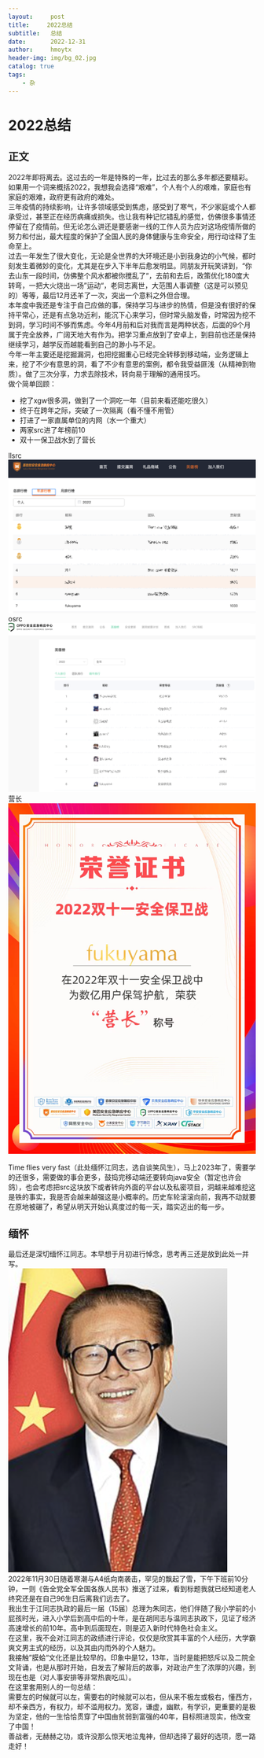 ```yaml
---
layout:     post
title:     2022总结
subtitle:   总结
date:       2022-12-31
author:     hmoytx
header-img: img/bg_02.jpg
catalog: true
tags:
    - 杂
---
```

#  2022总结

## 正文
2022年即将离去。这过去的一年是特殊的一年，比过去的那么多年都还要精彩。   
如果用一个词来概括2022，我想我会选择“艰难”，个人有个人的艰难，家庭也有家庭的艰难，政府更有政府的难处。  
三年疫情的持续影响，让许多领域感受到焦虑，感受到了寒气，不少家庭或个人都承受过，甚至正在经历病痛或损失。也让我有种记忆错乱的感觉，仿佛很多事情还停留在了疫情前。但无论怎么讲还是要感谢一线的工作人员为应对这场疫情所做的努力和付出，最大程度的保护了全国人民的身体健康与生命安全，用行动诠释了生命至上。  
过去一年发生了很大变化，无论是全世界的大环境还是小到我身边的小气候，都时刻发生着微妙的变化，尤其是在步入下半年后愈发明显。同朋友开玩笑讲到，“你去山东一段时间，仿佛整个风水都被你搅乱了“，去前和去后，政策优化180度大转弯，一把大火烧出一场”运动“，老同志离世，大范围人事调整（这是可以预见的）等等，最后12月还羊了一次，突出一个意料之外但合理。     
本年度中我还是专注于自己应做的事，保持学习与进步的热情，但是没有很好的保持平常心，还是有点急功近利，能沉下心来学习，但时常头脑发昏，时常因为挖不到洞，学习时间不够而焦虑。今年4月前和后对我而言是两种状态，后面的9个月属于完全放养，广阔天地大有作为。把学习重点放到了安卓上，到目前也还是保持继续学习，越学反而越能看到自己的渺小与不足。    
今年一年主要还是挖掘漏洞，也把挖掘重心已经完全转移到移动端，业务逻辑上来，挖了不少有意思的洞，看了不少有意思的案例，都令我受益匪浅（从精神到物质）。做了三次分享，力求去除技术，转向易于理解的通用技巧。     
做个简单回顾：  
- 挖了xgw很多洞，做到了一个洞吃一年（目前来看还能吃很久）  
- 终于在跨年之际，突破了一次隔离（看不懂不用管）   
- 打进了一家直属单位的内网（水一个重大）  
- 两家src进了年榜前10  
- 双十一保卫战水到了营长  

llsrc  
![1](/img/221231_llsrc.png)   
osrc  
![2](/img/221231_osrc.png)   
营长  
![3](/img/221231_yingzhang.png)   

Time flies very fast（此处缅怀江同志，选自谈笑风生），马上2023年了，需要学的还很多，需要做的事会更多，鼓捣完移动端还要转向java安全（暂定也许会鸽），也会考虑把src这块放下或者转向外面的平台以及私密项目，洞越来越难挖这是铁的事实，我是否会越来越强这是小概率的。历史车轮滚滚向前，我再不动就要在原地被碾了，希望从明天开始认真度过的每一天，踏实迈出的每一步。  

## 缅怀
最后还是深切缅怀江同志。本早想于月初进行悼念，思考再三还是放到此处一并写。  
![4](/img/221231_zhangzhe.png)   
2022年11月30日随着寒潮与A4纸向南袭击，罕见的飘起了雪，下午下班前10分钟，一则《告全党全军全国各族人民书》推送了过来，看到标题我就已经知道老人终究还是在自己96生日后离我们远去了。   
我出生于江同志执政的最后一届（15届）总理为朱同志，他们伴随了我小学前的小屁孩时光，进入小学后到高中后的十年，是在胡同志与温同志执政下，见证了经济高速增长的前10年。高中到后面现在，则是迈入新时代特色社会主义。   
在这里，我不会对江同志的政绩进行评论，仅仅是欣赏其丰富的个人经历，大学霸爽文男主式的经历，以及其由内而外的个人魅力。  
我接触”膜蛤“文化还是比较早的。印象中是12，13年，当时是能把怒斥以及二院全文背诵，也是从那时开始，自发去了解背后的故事，对政治产生了浓厚的兴趣，到现在也是（对人事安排等非常热衷吃瓜）。  
在这里套用别人的一句总结：  
需要左的时候就可以左，需要右的时候就可以右，但从来不极左或极右，懂西方，却不亲西方，有权力，却不滥用权力。宽容，谦虚，幽默，有学识，更重要的是极为坚定，他的一生恰恰贯穿了中国由贫弱到富强的40年，目标照进现实，他改变了中国！  
善战者，无赫赫之功，或许没那么惊天地泣鬼神，但却选择了最好的选项，愿一路走好！




